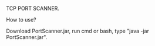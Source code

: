 TCP PORT SCANNER.
<p>How to use? <p>Download PortScanner.jar, run cmd or bash, type "java -jar PortScanner.jar".
